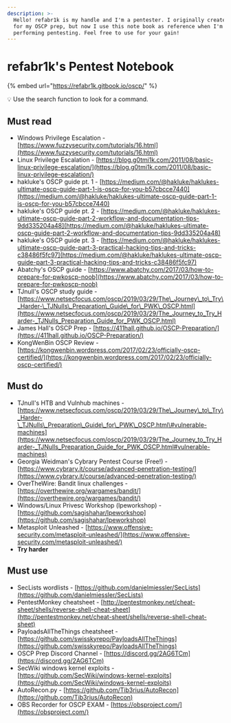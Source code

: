 ```yaml
---
description: >-
  Hello! refabr1k is my handle and I'm a pentester. I originally created this
  for my OSCP prep, but now I use this note book as reference when I'm
  performing pentesting. Feel free to use for your gain!
---
```


# refabr1k's Pentest Notebook

{% embed url="https://refabr1k.gitbook.io/oscp/" %}

:bulb: Use the search function to look for a command.

## Must read

* Windows Privilege Escalation - [https://www.fuzzysecurity.com/tutorials/16.html](https://www.fuzzysecurity.com/tutorials/16.html) 
* Linux Privilege Escalation - [https://blog.g0tmi1k.com/2011/08/basic-linux-privilege-escalation/](https://blog.g0tmi1k.com/2011/08/basic-linux-privilege-escalation/)
* hakluke's OSCP guide pt. 1 - [https://medium.com/@hakluke/haklukes-ultimate-oscp-guide-part-1-is-oscp-for-you-b57cbcce7440](https://medium.com/@hakluke/haklukes-ultimate-oscp-guide-part-1-is-oscp-for-you-b57cbcce7440)
* hakluke's OSCP guide pt. 2 - [https://medium.com/@hakluke/haklukes-ultimate-oscp-guide-part-2-workflow-and-documentation-tips-9dd335204a48](https://medium.com/@hakluke/haklukes-ultimate-oscp-guide-part-2-workflow-and-documentation-tips-9dd335204a48)
* hakluke's OSCP guide pt. 3 - [https://medium.com/@hakluke/haklukes-ultimate-oscp-guide-part-3-practical-hacking-tips-and-tricks-c38486f5fc97](https://medium.com/@hakluke/haklukes-ultimate-oscp-guide-part-3-practical-hacking-tips-and-tricks-c38486f5fc97)
* Abatchy's OSCP guide - [https://www.abatchy.com/2017/03/how-to-prepare-for-pwkoscp-noob](https://www.abatchy.com/2017/03/how-to-prepare-for-pwkoscp-noob)
* TJnull's OSCP study guide - [https://www.netsecfocus.com/oscp/2019/03/29/The\_Journey\_to\_Try\_Harder-\_TJNulls\_Preparation\_Guide\_for\_PWK\_OSCP.html](https://www.netsecfocus.com/oscp/2019/03/29/The_Journey_to_Try_Harder-_TJNulls_Preparation_Guide_for_PWK_OSCP.html)
* James Hall's OSCP Prep - [https://411hall.github.io/OSCP-Preparation/](https://411hall.github.io/OSCP-Preparation/)
* KongWenBin OSCP Review - [https://kongwenbin.wordpress.com/2017/02/23/officially-oscp-certified/](https://kongwenbin.wordpress.com/2017/02/23/officially-oscp-certified/)

## Must do

* TJnull's HTB and Vulnhub machines - [https://www.netsecfocus.com/oscp/2019/03/29/The\_Journey\_to\_Try\_Harder-\_TJNulls\_Preparation\_Guide\_for\_PWK\_OSCP.html\#vulnerable-machines](https://www.netsecfocus.com/oscp/2019/03/29/The_Journey_to_Try_Harder-_TJNulls_Preparation_Guide_for_PWK_OSCP.html#vulnerable-machines)
* Georgia Weidman's Cybrary Pentest Course \(Free!\) - [https://www.cybrary.it/course/advanced-penetration-testing/](https://www.cybrary.it/course/advanced-penetration-testing/)
* OverTheWire: Bandit linux challenges - [https://overthewire.org/wargames/bandit/](https://overthewire.org/wargames/bandit/)
* Windows/Linux Privesc Workshop \(lpeworkshop\) - [https://github.com/sagishahar/lpeworkshop](https://github.com/sagishahar/lpeworkshop)
* Metasploit Unleashed - [https://www.offensive-security.com/metasploit-unleashed/](https://www.offensive-security.com/metasploit-unleashed/)
* **Try harder**

## Must use 

* SecLists wordlists - [https://github.com/danielmiessler/SecLists](https://github.com/danielmiessler/SecLists)
* PentestMonkey cheatsheet - [http://pentestmonkey.net/cheat-sheet/shells/reverse-shell-cheat-sheet](http://pentestmonkey.net/cheat-sheet/shells/reverse-shell-cheat-sheet)
* PayloadsAllTheThings cheatsheet - [https://github.com/swisskyrepo/PayloadsAllTheThings](https://github.com/swisskyrepo/PayloadsAllTheThings)
* OSCP Prep Discord Channel - [https://discord.gg/2AG6TCm](https://discord.gg/2AG6TCm)
* SecWiki windows kernel exploits - [https://github.com/SecWiki/windows-kernel-exploits](https://github.com/SecWiki/windows-kernel-exploits)
* AutoRecon.py - [https://github.com/Tib3rius/AutoRecon](https://github.com/Tib3rius/AutoRecon)
* OBS Recorder for OSCP EXAM - [https://obsproject.com/](https://obsproject.com/)



## 

